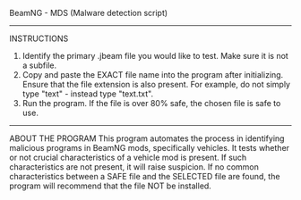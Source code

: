BeamNG - MDS (Malware detection script)
________________________________________________________________
INSTRUCTIONS
1. Identify the primary .jbeam file you would like to test. Make sure it is not a subfile.
2. Copy and paste the EXACT file name into the program after initializing. Ensure that the file extension is also present. For example, do not simply type "text" - instead type "text.txt".
3. Run the program. If the file is over 80% safe, the chosen file is safe to use.
________________________________________________________________
ABOUT THE PROGRAM
This program automates the process in identifying malicious programs in BeamNG mods, specifically vehicles.
It tests whether or not crucial characteristics of a vehicle mod is present. If such characteristics are not present, it will raise suspicion.
If no common characteristics between a SAFE file and the SELECTED file are found, the program will recommend that the file NOT be installed.
